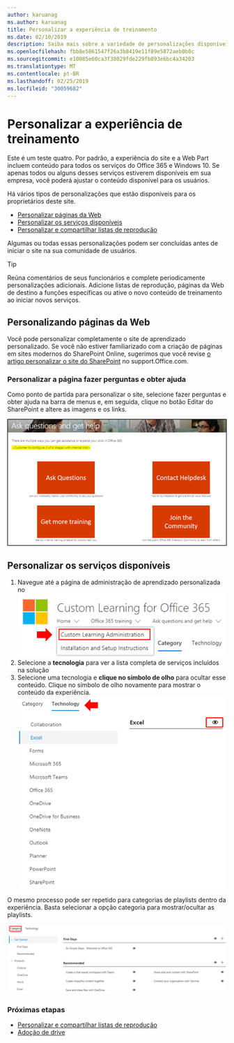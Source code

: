 ```yaml
---
author: karuanag
ms.author: karuanag
title: Personalizar a experiência de treinamento
ms.date: 02/10/2019
description: Saiba mais sobre a variedade de personalizações disponíveis com o aprendizado personalizado para o Office 365
ms.openlocfilehash: fbb8e5861547f26a3b8419e11f89e5872aeb0b0c
ms.sourcegitcommit: e10085e60ca3f38029fde229fb093e6bc4a34203
ms.translationtype: MT
ms.contentlocale: pt-BR
ms.lasthandoff: 02/25/2019
ms.locfileid: "30059682"
---
```

# <a name="customize-the-training-experience"></a>Personalizar a experiência de treinamento

Este é um teste quatro. Por padrão, a experiência do site e a Web Part incluem conteúdo para todos os serviços do Office 365 e Windows 10.  Se apenas todos ou alguns desses serviços estiverem disponíveis em sua empresa, você poderá ajustar o conteúdo disponível para os usuários.  

Há vários tipos de personalizações que estão disponíveis para os proprietários deste site. 

- [Personalizar páginas da Web](#customizing-web-pages)
- [Personalizar os serviços disponíveis](#customize-available-services)
- [Personalizar e compartilhar listas de reprodução](customplaylist.md)

Algumas ou todas essas personalizações podem ser concluídas antes de iniciar o site na sua comunidade de usuários.  

> [!TIP]
> Reúna comentários de seus funcionários e complete periodicamente personalizações adicionais.  Adicione listas de reprodução, páginas da Web de destino a funções específicas ou ative o novo conteúdo de treinamento ao iniciar novos serviços. 

## <a name="customizing-web-pages"></a>Personalizando páginas da Web

Você pode personalizar completamente o site de aprendizado personalizado. Se você não estiver familiarizado com a criação de páginas em sites modernos do SharePoint Online, sugerimos que você revise [o artigo personalizar o site do SharePoint](https://support.office.com/en-us/article/customize-your-sharepoint-site-320b43e5-b047-4fda-8381-f61e8ac7f59b) no support.Office.com. 

### <a name="customize-the-ask-questions-and-get-help-page"></a>Personalizar a página **fazer perguntas e obter ajuda**

Como ponto de partida para personalizar o site, selecione fazer perguntas e obter ajuda na barra de menus e, em seguida, clique no botão Editar do SharePoint e altere as imagens e os links. 

![custom_ask. png](media/custom_ask.png)

## <a name="customize-available-services"></a>Personalizar os serviços disponíveis

1.  Navegue até a página de administração de aprendizado personalizada no ![site custom_admin. png](media/custom_admin.png)
1. Selecione a **tecnologia** para ver a lista completa de serviços incluídos na solução
1. Selecione uma tecnologia e **clique no símbolo de olho** para ocultar esse conteúdo.  Clique no símbolo de olho novamente para mostrar o conteúdo da experiência. ![personalizado](media/custom_techlist.png)

O mesmo processo pode ser repetido para categorias de playlists dentro da experiência.  Basta selecionar a opção categoria para mostrar/ocultar as playlists. 

![custom_cat. png](media/custom_cat.png)

### <a name="next-steps"></a>Próximas etapas

- [Personalizar e compartilhar listas de reprodução](customplaylist.md)
- [Adoção de drive](driveadoption.md) 
